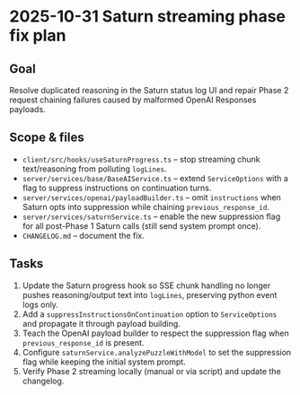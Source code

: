 # 2025-10-31 Saturn streaming phase fix plan

## Goal
Resolve duplicated reasoning in the Saturn status log UI and repair Phase 2 request chaining failures caused by malformed OpenAI Responses payloads.

## Scope & files
- `client/src/hooks/useSaturnProgress.ts` – stop streaming chunk text/reasoning from polluting `logLines`.
- `server/services/base/BaseAIService.ts` – extend `ServiceOptions` with a flag to suppress instructions on continuation turns.
- `server/services/openai/payloadBuilder.ts` – omit `instructions` when Saturn opts into suppression while chaining `previous_response_id`.
- `server/services/saturnService.ts` – enable the new suppression flag for all post-Phase 1 Saturn calls (still send system prompt once).
- `CHANGELOG.md` – document the fix.

## Tasks
1. Update the Saturn progress hook so SSE chunk handling no longer pushes reasoning/output text into `logLines`, preserving python event logs only.
2. Add a `suppressInstructionsOnContinuation` option to `ServiceOptions` and propagate it through payload building.
3. Teach the OpenAI payload builder to respect the suppression flag when `previous_response_id` is present.
4. Configure `saturnService.analyzePuzzleWithModel` to set the suppression flag while keeping the initial system prompt.
5. Verify Phase 2 streaming locally (manual or via script) and update the changelog.
